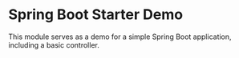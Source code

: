# Spring Boot Starter Demo

This module serves as a demo for a simple Spring Boot application, including a basic controller.

